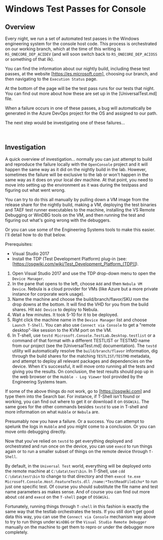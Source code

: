 # Windows Test Passes for Console

## Overview

Every night, we run a set of automated test passes in the Windows engineering system for the console host code. This process is orchestrated on our working branch, which at the time of this writing is `RS_ONECORE_DEP_ACIDEV` (and will soon switch back to `RS_ONECORE_DEP_ACIOSS` or something of that ilk).

You can find the information about our nightly build, including these test passes, at the website [https://es.microsoft.com], choosing our branch, and then navigating to the `Execution Status` page.

At the bottom of the page will be the test pass runs for our tests that night. You can find out more about how these are set up in the [UniversalTest.md] file.

When a failure occurs in one of these passes, a bug will automatically be generated in the Azure DevOps project for the OS and assigned to our path.

The next step would be investigating one of these failures...

<br>

## Investigation

A quick overview of investigation... normally you can just attempt to build and reproduce the failure locally with the `OpenConsole` project and it will happen the same way as it did on the nightly build in the lab. However, sometimes the failure will be exclusive to the lab or won't happen in the same way as it does on your local dev machine. At that point, you need to move into setting up the environment as it was during the testpass and figuring out what went wrong.

You can try to do this all manually by pulling down a VM image from the release share for the nightly build, making a VM, deploying the test binaries and TAEF test runner executables to the machine, installing the VS Remote Debugging or WinDBG tools on the VM, and then running the test and figuring out what's going wrong with the debuggers.

Or you can use some of the Engineering Systems tools to make this easier. I'll detail how to do that below.

Prerequisites:
- Visual Studio 2017
- Install the TDP (Test Development Platform) plug-in (see: [https://osgwiki.com/wiki/Test_Development_Platform_(TDP)]).

1. Open Visual Studio 2017 and use the TDP drop-down menu to open the `Device Manager`.
1. In the pane that opens to the left, choose `Add` and then `Nebula VM Device`. Nebula is a cloud provider for VMs (like Azure but a more private instance for corporate work usage).
1. Name the machine and choose the build/branch/flavor/SKU rom the drop downs at the bottom. It will find the VHD for you from the build shares. Hit `Add Device` to deploy to Nebula.
1. Wait a few minutes. It took 5-10 for it to be deployed.
1. Right click the machine name in the `Device Manager` list and choose `Launch T-Shell`. You can also use `Connect via Console` to get a "remote desktop"-like session to the KVM port on the VM.
1. In T-shell, use `testd Microsoft.Console.TestLab.Desktop.testlist` or a command of that format with a different TESTLIST or TESTMD name from our project (see the [UniversalTest.md] documentation). The `testd` utility will automatically resolve the ``build/branch/flavor`` information, dig through the build shares for the matching ``TESTLIST/TESTMD`` metadata, and attempt to deploy all relevant packages and dependencies on the device. When it's successful, it will move onto running all the tests and giving you the results. On conclusion, the test results should pop up in the web browser or the `Hubble - Log Viewer` tool provided by the Engineering Systems team.

If some of the above things do not work, go to [https://osgwiki.com] and type them into the Search bar. For instance, if T-Shell isn't found or working, you can find out where to get it or download it on `OSGWiki`. The same goes for the other commands besides `testd` to use in T-shell and more information on what `Hubble` or `Nebula` are. 

Presumably now you have a failure. Or a success. You can attempt to spelunk the logs in `Hubble` and you might come to a conclusion. Or you can move onto debugging directly.

Now that you've relied on `testd` to get everything deployed and orchestrated and run once on the device, you can use `execd` to run things again or to run a smaller subset of things on the remote device through `T-Shell`. 

By default, in the `Universal Test` world, everything will be deployed onto the remote machine at `C:\data\test\bin`. In T-Shell, use `cdd C:\data\test\bin` to change to that directory and then `execd te.exe Microsoft.Console.Host.FeatureTests.dll /name:*TestReadFileEcho*` to run just one specific test. Of course you should substitute the file name and test name parameters as makes sense. And of course you can find out more about `cdd` and `execd` on the `T-shell` page of `OSGWiki`.

Fortunately, running things through `T-shell` in this fashion is exactly the same way that the testlab orchestrates the tests. If you still don't get good data this way, you can use the `Connect via Console` mechanism way above to try to run things under `WinDBG` or the `Visual Studio Remote Debugger` manually on the machine to get them to repro or under the debugger more completely.
